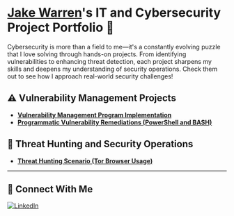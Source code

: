 # <a href="https://www.linkedin.com/in/jake-warren-4970a3247/">Jake Warren</a>'s IT and Cybersecurity Project Portfolio 🔐

Cybersecurity is more than a field to me—it's a constantly evolving puzzle that I love solving through hands-on projects. From identifying vulnerabilities to enhancing threat detection, each project sharpens my skills and deepens my understanding of security operations. Check them out to see how I approach real-world security challenges!


## ⚠️ Vulnerability Management Projects

- **[Vulnerability Management Program Implementation](https://github.com/Jake-Warren/Vulnerability-Management-Program)**
- **[Programmatic Vulnerability Remediations (PowerShell and BASH)](https://github.com/joshcybertest/programmatic-vulnerability-remediations)**

## 🚨 Threat Hunting and Security Operations

- **[Threat Hunting Scenario (Tor Browser Usage)](https://github.com/Jake-Warren/threat-hunting-scenario-tor)**

<hr/>

## 🤳 Connect With Me

[![LinkedIn](https://cdn.jsdelivr.net/npm/simple-icons@v3/icons/linkedin.svg)](https://www.linkedin.com/in/jake-warren-4970a3247)  







<!--
<img width="35" alt="image" src="https://github.com/user-attachments/assets/2f41c7cd-5ea8-4475-b451-a37161b6c3fb"> 
<img width="35" alt="image" src="https://github.com/user-attachments/assets/77649969-9910-4994-8b96-74a116cfb2a8">
-->
